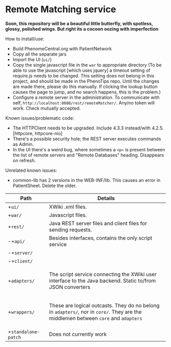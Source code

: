 Remote Matching service
=======================

**Soon, this repository will be a beautiful little butterfly, with spotless, glossy, polished wings.
But right its a cocoon oozing with imperfection**

How to install/use:
 - Build PhenomeCentral.org with PatientNetwork
 - Copy all the separate jars
 - Import the UI (```ui/```)
 - Copy the single javascript file in the ```war``` to appropriate directory
 (To be able to use the javascript [which uses jquery] a timeout setting of require.js needs to be changed.
 This setting does not belong in this project, and should be made in the PhenoTips repo. Until the changes are made
 there, please do this manually. If clicking the lookup button causes the page to jump, and no search happens, this
 is the problem.)
 - Configure a remote server in the administration. To communicate with self, ```http://localhost:8080/rest/remoteMatcher/```.
 Any/no token will work. Check mutually accepted.

Known issues/problematic code:
 - The HTTPClient needs to be upgraded. Include 4.3.3 instead/with 4.2.5. [httpcore, httpcore-nio]
 - There's a possible security hole; the REST server executes commands as Admin.
 - In the UI there's a weird bug, where sometimes a ```<p>``` is present between the list of remote servers and "Remote
 Databases" heading. Disappears on refresh.

Unrelated known issues:
 - common-lib has 2 versions in the WEB-INF/lib. This causes an error in PatientSheet. Delete the older.

Path                     | Details
-------------------------|---------------------------------
+```ui/```	             | XWiki .xml files.
+```war/```	             | Javascript files.
+```rest/```	         | Java REST server files and client files for sending requests.
-+```api/```             | Besides interfaces, contains the only script service
-+```server/```          |
-+```client/```          |
+```adapters/```         | <p>The script service connecting the XWiki user interface to the Java backend. Static to/from JSON converters</p>
+```wrappers/```         | <p>These are logical outcasts. They do no belong in ```adapters/```, nor in ```core/```. They are the middlemen between ```core``` and ```adapters```</p>
+```standalone-patch```  | Does not currently work
